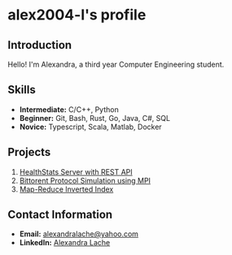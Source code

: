 # alex2004-l's profile

## Introduction
Hello! I'm Alexandra, a third year Computer Engineering student.

## Skills
- **Intermediate:** C/C++, Python
- **Beginner:** Git, Bash, Rust, Go, Java, C#, SQL
- **Novice:** Typescript, Scala, Matlab, Docker

## Projects
1. [HealthStats Server with REST API](https://github.com/alex2004-l/les-stats-sportif)
1. [Bittorent Protocol Simulation using MPI](https://github.com/alex2004-l/bittorrent)
1. [Map-Reduce Inverted Index](https://github.com/alex2004-l/map-reduce-inverted-index)


## Contact Information
- **Email:** alexandralache@yahoo.com
- **LinkedIn:** [Alexandra Lache](www.linkedin.com/in/afg-lache)
